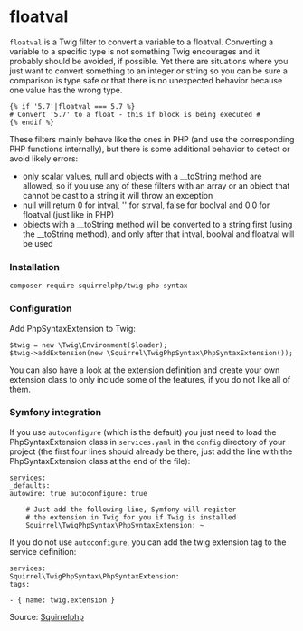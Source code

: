 # floatval

`floatval` is a Twig filter to convert a variable to a floatval. Converting a variable to a specific type is not
something Twig encourages and it probably should be avoided, if possible. Yet there are situations where you just want
to convert something to an integer or string so you can be sure a comparison is type safe or that there is no unexpected
behavior because one value has the wrong type.

```twig
{% if '5.7'|floatval === 5.7 %}
# Convert '5.7' to a float - this if block is being executed #
{% endif %}
```

These filters mainly behave like the ones in PHP (and use the corresponding PHP functions internally), but there is some
additional behavior to detect or avoid likely errors:

- only scalar values, null and objects with a __toString method are allowed, so if you use any of these filters with an
  array or an object that cannot be cast to a string it will throw an exception
- null will return 0 for intval, '' for strval, false for boolval and 0.0 for floatval (just like in PHP)
- objects with a __toString method will be converted to a string first (using the __toString method), and only after
  that intval, boolval and floatval will be used

### Installation

```shell
composer require squirrelphp/twig-php-syntax
```

### Configuration

Add PhpSyntaxExtension to Twig:

```twig
$twig = new \Twig\Environment($loader);
$twig->addExtension(new \Squirrel\TwigPhpSyntax\PhpSyntaxExtension());
```

You can also have a look at the extension definition and create your own extension class to only include some of the
features, if you do not like all of them.

### Symfony integration 
If you use `autoconfigure` (which is the default) you just need to load the PhpSyntaxExtension class
in `services.yaml` in the `config` directory of your project (the first four lines should already be there, just add the
line with the PhpSyntaxExtension class at the end of the file):

```twig
services:
_defaults:
autowire: true autoconfigure: true

    # Just add the following line, Symfony will register
    # the extension in Twig for you if Twig is installed
    Squirrel\TwigPhpSyntax\PhpSyntaxExtension: ~
```

If you do not use `autoconfigure`, you can add the twig extension tag to the service definition:

```twig
services:
Squirrel\TwigPhpSyntax\PhpSyntaxExtension:
tags:

- { name: twig.extension }
```

Source: [Squirrelphp](https://github.com/squirrelphp/twig-php-syntax)
